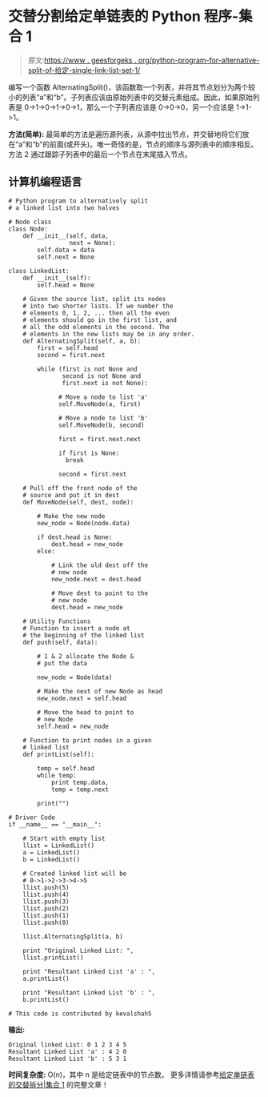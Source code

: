 # 交替分割给定单链表的 Python 程序-集合 1

> 原文:[https://www . geesforgeks . org/python-program-for-alternative-split-of-给定-single-link-list-set-1/](https://www.geeksforgeeks.org/python-program-for-alternating-split-of-a-given-singly-linked-list-set-1/)

编写一个函数 AlternatingSplit()，该函数取一个列表，并将其节点划分为两个较小的列表“a”和“b”。子列表应该由原始列表中的交替元素组成。因此，如果原始列表是 0->1->0->1->0->1，那么一个子列表应该是 0->0->0，另一个应该是 1->1->1。

**方法(简单):**
最简单的方法是遍历源列表，从源中拉出节点，并交替地将它们放在“a”和“b”的前面(或开头)。唯一奇怪的是，节点的顺序与源列表中的顺序相反。方法 2 通过跟踪子列表中的最后一个节点在末尾插入节点。

## 计算机编程语言

```
# Python program to alternatively split 
# a linked list into two halves 

# Node class
class Node:    
    def __init__(self, data, 
                 next = None):        
        self.data = data
        self.next = None

class LinkedList:    
    def __init__(self):        
        self.head = None

    # Given the source list, split its nodes 
    # into two shorter lists. If we number the 
    # elements 0, 1, 2, ... then all the even 
    # elements should go in the first list, and 
    # all the odd elements in the second. The 
    # elements in the new lists may be in any order.
    def AlternatingSplit(self, a, b):        
        first = self.head
        second = first.next

        while (first is not None and 
               second is not None and 
               first.next is not None):

              # Move a node to list 'a'
              self.MoveNode(a, first) 

              # Move a node to list 'b'
              self.MoveNode(b, second) 

              first = first.next.next

              if first is None:
                break

              second = first.next

    # Pull off the front node of the 
    # source and put it in dest
    def MoveNode(self, dest, node):

        # Make the new node
        new_node = Node(node.data)

        if dest.head is None:
            dest.head = new_node
        else:

            # Link the old dest off the 
            # new node 
            new_node.next = dest.head

            # Move dest to point to the 
            # new node 
            dest.head = new_node

    # Utility Functions
    # Function to insert a node at  
    # the beginning of the linked list 
    def push(self, data):

        # 1 & 2 allocate the Node & 
        # put the data

        new_node = Node(data)

        # Make the next of new Node as head
        new_node.next = self.head

        # Move the head to point to 
        # new Node
        self.head = new_node

    # Function to print nodes in a given 
    # linked list 
    def printList(self):

        temp = self.head
        while temp:
            print temp.data,
            temp = temp.next

        print("")

# Driver Code
if __name__ == "__main__":

    # Start with empty list
    llist = LinkedList()
    a = LinkedList()
    b = LinkedList()

    # Created linked list will be
    # 0->1->2->3->4->5 
    llist.push(5)
    llist.push(4)
    llist.push(3)
    llist.push(2)
    llist.push(1)
    llist.push(0)

    llist.AlternatingSplit(a, b)

    print "Original Linked List: ",
    llist.printList()

    print "Resultant Linked List 'a' : ",
    a.printList()

    print "Resultant Linked List 'b' : ",
    b.printList()

# This code is contributed by kevalshah5
```

**输出:**

```
Original linked List: 0 1 2 3 4 5 
Resultant Linked List 'a' : 4 2 0 
Resultant Linked List 'b' : 5 3 1
```

**时间复杂度:** O(n)，其中 n 是给定链表中的节点数。
更多详情请参考[给定单链表的交替拆分|集合 1](https://www.geeksforgeeks.org/alternating-split-of-a-given-singly-linked-list/) 的完整文章！